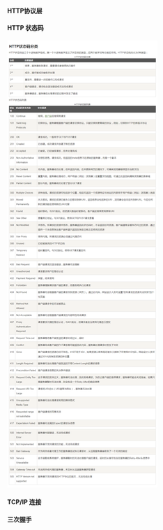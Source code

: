 #### HTTP协议层


#### HTTP 状态码
![http-status-code](../picture/知识点总结/HTTP/status-code.png)


#### TCP/IP 连接


#### 三次握手


